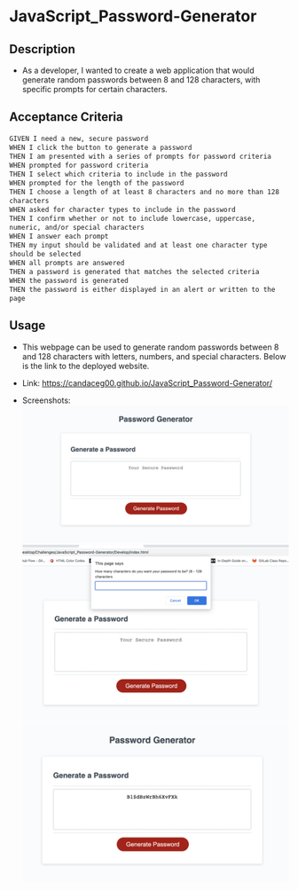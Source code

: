 # JavaScript_Password-Generator

## Description

* As a developer, I wanted to create a web application that would generate random passwords between 8 and 128 characters, with specific prompts for certain characters.

## Acceptance Criteria

```
GIVEN I need a new, secure password
WHEN I click the button to generate a password
THEN I am presented with a series of prompts for password criteria
WHEN prompted for password criteria
THEN I select which criteria to include in the password
WHEN prompted for the length of the password
THEN I choose a length of at least 8 characters and no more than 128 characters
WHEN asked for character types to include in the password
THEN I confirm whether or not to include lowercase, uppercase, numeric, and/or special characters
WHEN I answer each prompt
THEN my input should be validated and at least one character type should be selected
WHEN all prompts are answered
THEN a password is generated that matches the selected criteria
WHEN the password is generated
THEN the password is either displayed in an alert or written to the page
```

## Usage

* This webpage can be used to generate random passwords between 8 and 128 characters with letters, numbers, and special characters. Below is the link to the deployed website.

* Link: https://candaceg00.github.io/JavaScript_Password-Generator/

* Screenshots:
    <img src="./Assets/javascript_1.png"/>
    <img src="./Assets/javascript_2.png"/>
    <img src="./Assets/javascript_3.png"/>